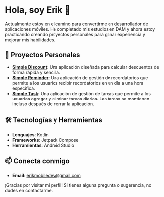 # Hola, soy Erik 👋

Actualmente estoy en el camino para convertirme en desarrollador de aplicaciones móviles. He completado mis estudios en DAM y ahora estoy practicando creando proyectos personales para ganar experiencia y mejorar mis habilidades.

## 🚀 Proyectos Personales

- **[Simple Discount](https://github.com/ErikMobileDev/Simple-Discount-App)**: Una aplicación diseñada para calcular descuentos de forma rápida y sencilla.
- **[Simple Reminder](https://github.com/ErikMobileDev/Simple-Reminder-App)**: Una aplicación de gestión de recordatorios que permite a los usuarios recibir recordatorios en un día a una hora especifica.
- **[Simple Task](https://github.com/ErikMobileDev/Simple-Task-Android)**: Una aplicación de gestión de tareas que permite a los usuarios agregar y eliminar tareas diarias. Las tareas se mantienen incluso después de cerrar la aplicación.

## 🛠 Tecnologías y Herramientas

- **Lenguajes**: Kotlin
- **Frameworks**: Jetpack Compose
- **Herramientas**: Android Studio

## 📫 Conecta conmigo

- **Email**: [erikmobiledev@gmail.com](mailto:erikmobiledev@gmail.com)

¡Gracias por visitar mi perfil! Si tienes alguna pregunta o sugerencia, no dudes en contactarme.

